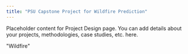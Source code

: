 ```yaml
---
title: "PSU Capstone Project for Wildfire Prediction"
---
```


Placeholder content for Project Design page.  You can add details about your projects, methodologies, case studies, etc. here.

"Wildfire"